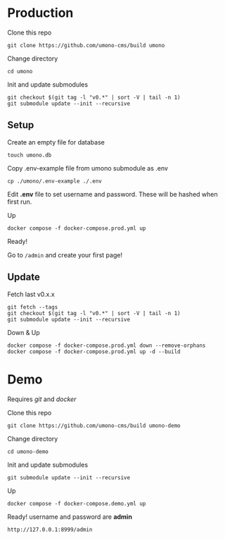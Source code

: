 # Production
Clone this repo
```
git clone https://github.com/umono-cms/build umono
```
Change directory
```
cd umono
```
Init and update submodules
```
git checkout $(git tag -l "v0.*" | sort -V | tail -n 1)
git submodule update --init --recursive
```
## Setup
Create an empty file for database
```
touch umono.db
```
Copy .env-example file from umono submodule as .env
```
cp ./umono/.env-example ./.env
```
Edit **.env** file to set username and password. These will be hashed when first run.

Up
```
docker compose -f docker-compose.prod.yml up
```
Ready!

Go to `/admin` and create your first page!
## Update
Fetch last v0.x.x
```
git fetch --tags
git checkout $(git tag -l "v0.*" | sort -V | tail -n 1)
git submodule update --init --recursive
```
Down & Up
```
docker compose -f docker-compose.prod.yml down --remove-orphans
docker compose -f docker-compose.prod.yml up -d --build
```
# Demo
Requires *git* and *docker*

Clone this repo
```
git clone https://github.com/umono-cms/build umono-demo
```
Change directory
```
cd umono-demo
```
Init and update submodules
```
git submodule update --init --recursive
```
Up
```
docker compose -f docker-compose.demo.yml up
```
Ready! username and password are **admin**
```
http://127.0.0.1:8999/admin
```
